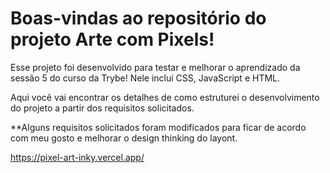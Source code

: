 # Boas-vindas ao repositório do projeto Arte com Pixels!

Esse projeto foi desenvolvido para testar e melhorar o aprendizado da sessão 5 do curso da Trybe! Nele inclui CSS, JavaScript e HTML.

Aqui você vai encontrar os detalhes de como estruturei o desenvolvimento do projeto a partir dos requisitos solicitados.

**Alguns requisitos solicitados foram modificados para ficar de acordo com meu gosto e melhorar o design thinking do layont.

https://pixel-art-inky.vercel.app/



